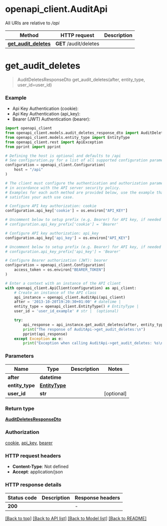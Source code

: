 # openapi_client.AuditApi

All URIs are relative to */api*

Method | HTTP request | Description
------------- | ------------- | -------------
[**get_audit_deletes**](AuditApi.md#get_audit_deletes) | **GET** /audit/deletes | 


# **get_audit_deletes**
> AuditDeletesResponseDto get_audit_deletes(after, entity_type, user_id=user_id)



### Example

* Api Key Authentication (cookie):
* Api Key Authentication (api_key):
* Bearer (JWT) Authentication (bearer):

```python
import openapi_client
from openapi_client.models.audit_deletes_response_dto import AuditDeletesResponseDto
from openapi_client.models.entity_type import EntityType
from openapi_client.rest import ApiException
from pprint import pprint

# Defining the host is optional and defaults to /api
# See configuration.py for a list of all supported configuration parameters.
configuration = openapi_client.Configuration(
    host = "/api"
)

# The client must configure the authentication and authorization parameters
# in accordance with the API server security policy.
# Examples for each auth method are provided below, use the example that
# satisfies your auth use case.

# Configure API key authorization: cookie
configuration.api_key['cookie'] = os.environ["API_KEY"]

# Uncomment below to setup prefix (e.g. Bearer) for API key, if needed
# configuration.api_key_prefix['cookie'] = 'Bearer'

# Configure API key authorization: api_key
configuration.api_key['api_key'] = os.environ["API_KEY"]

# Uncomment below to setup prefix (e.g. Bearer) for API key, if needed
# configuration.api_key_prefix['api_key'] = 'Bearer'

# Configure Bearer authorization (JWT): bearer
configuration = openapi_client.Configuration(
    access_token = os.environ["BEARER_TOKEN"]
)

# Enter a context with an instance of the API client
with openapi_client.ApiClient(configuration) as api_client:
    # Create an instance of the API class
    api_instance = openapi_client.AuditApi(api_client)
    after = '2013-10-20T19:20:30+01:00' # datetime | 
    entity_type = openapi_client.EntityType() # EntityType | 
    user_id = 'user_id_example' # str |  (optional)

    try:
        api_response = api_instance.get_audit_deletes(after, entity_type, user_id=user_id)
        print("The response of AuditApi->get_audit_deletes:\n")
        pprint(api_response)
    except Exception as e:
        print("Exception when calling AuditApi->get_audit_deletes: %s\n" % e)
```



### Parameters


Name | Type | Description  | Notes
------------- | ------------- | ------------- | -------------
 **after** | **datetime**|  | 
 **entity_type** | [**EntityType**](.md)|  | 
 **user_id** | **str**|  | [optional] 

### Return type

[**AuditDeletesResponseDto**](AuditDeletesResponseDto.md)

### Authorization

[cookie](../README.md#cookie), [api_key](../README.md#api_key), [bearer](../README.md#bearer)

### HTTP request headers

 - **Content-Type**: Not defined
 - **Accept**: application/json

### HTTP response details

| Status code | Description | Response headers |
|-------------|-------------|------------------|
**200** |  |  -  |

[[Back to top]](#) [[Back to API list]](../README.md#documentation-for-api-endpoints) [[Back to Model list]](../README.md#documentation-for-models) [[Back to README]](../README.md)

